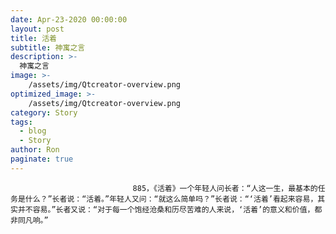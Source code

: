 ```yaml
---
date: Apr-23-2020 00:00:00
layout: post
title: 活着
subtitle: 神寓之言
description: >-
  神寓之言
image: >-
    /assets/img/Qtcreator-overview.png
optimized_image: >-
    /assets/img/Qtcreator-overview.png
category: Story
tags:
  - blog
  - Story
author: Ron
paginate: true
---
```


							　　885，《活着》一个年轻人问长者：“人这一生，最基本的任务是什么？”长者说：“活着。”年轻人又问：“就这么简单吗？”长者说：“‘活着’看起来容易，其实并不容易。”长者又说：“对于每一个饱经沧桑和历尽苦难的人来说，‘活着’的意义和价值，都非同凡响。”
							
							
						